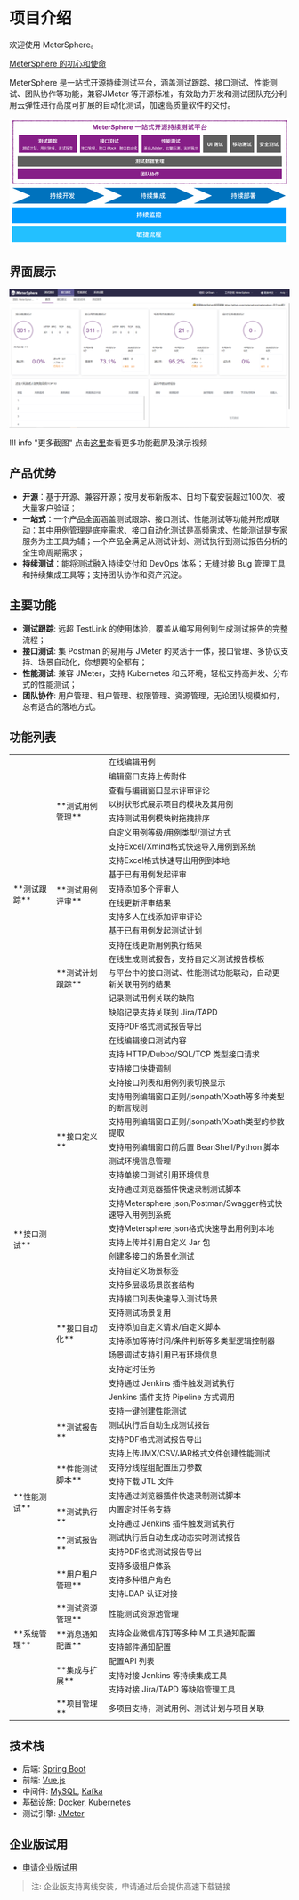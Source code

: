 # 项目介绍

欢迎使用 MeterSphere。

[MeterSphere 的初心和使命](https://mp.weixin.qq.com/s/DpCt3BNgBTlV3sJ5qtPmZw)

MeterSphere 是一站式开源持续测试平台，涵盖测试跟踪、接口测试、性能测试、团队协作等功能，兼容JMeter 等开源标准，有效助力开发和测试团队充分利用云弹性进行高度可扩展的自动化测试，加速高质量软件的交付。

![!产品定位](./img/产品定位.png)

## 界面展示

![!界面展示](./img/ui.png)

!!! info "更多截图"
    点击[这里](https://metersphere.io/features.html)查看更多功能截屏及演示视频

## 产品优势
  
-   **开源**：基于开源、兼容开源；按月发布新版本、日均下载安装超过100次、被大量客户验证；
-   **一站式**：一个产品全面涵盖测试跟踪、接口测试、性能测试等功能并形成联动：其中用例管理是底座需求、接口自动化测试是高频需求、性能测试是专家服务为主工具为辅；一个产品全满足从测试计划、测试执行到测试报告分析的全生命周期需求；
-   **持续测试**：能将测试融入持续交付和 DevOps 体系；无缝对接 Bug 管理工具和持续集成工具等；支持团队协作和资产沉淀。

## 主要功能

<!-- 添加截图 -->
-   **测试跟踪**: 远超 TestLink 的使用体验，覆盖从编写用例到生成测试报告的完整流程；
-   **接口测试**: 集 Postman 的易用与 JMeter 的灵活于一体，接口管理、多协议支持、场景自动化，你想要的全都有；
-   **性能测试**: 兼容 JMeter，支持 Kubernetes 和云环境，轻松支持高并发、分布式的性能测试；
-   **团队协作**: 用户管理、租户管理、权限管理、资源管理，无论团队规模如何，总有适合的落地方式。

## 功能列表

  <table>

   <tr >
    <td rowspan="19">**测试跟踪**</td>
    <td rowspan="8">**测试用例管理**</td>
    <td>在线编辑用例</td>
   </tr>
   <tr >
    <td>编辑窗口支持上传附件</td>
   </tr>
   <tr >
    <td>查看与编辑窗口显示评审评论</td>
   </tr>
   <tr >
    <td>以树状形式展示项目的模块及其用例</td>
   </tr>
   <tr >
    <td>支持测试用例模块树拖拽排序</td>
   </tr>
   <tr >
    <td>自定义用例等级/用例类型/测试方式</td>
   </tr>
   <tr >
    <td>支持Excel/Xmind格式快速导入用例到系统</td>
   </tr>
   <tr >
    <td>支持Excel格式快速导出用例到本地</td>
   </tr>
   <tr >
    <td rowspan="4">**测试用例评审**</td>
    <td>基于已有用例发起评审</td>
   </tr>
   <tr >
    <td>支持添加多个评审人</td>
   </tr>
   <tr >
    <td>在线更新评审结果</td>
   </tr>
   <tr >
    <td>支持多人在线添加评审评论</td>
   </tr>
   <tr >
    <td rowspan="7">**测试计划跟踪**</td>
    <td>基于已有用例发起测试计划</td>
   </tr>
   <tr >
    <td>支持在线更新用例执行结果</td>
   </tr>
   <tr >
    <td>在线生成测试报告，支持自定义测试报告模板</td>
   </tr>
   <tr >
    <td>与平台中的接口测试、性能测试功能联动，自动更新关联用例的结果</td>
   </tr>
   <tr >
    <td>记录测试用例关联的缺陷</td>
   </tr>
   <tr >
    <td>缺陷记录支持关联到 Jira/TAPD</td>
   </tr>
   <tr >
    <td>支持PDF格式测试报告导出</td>
   </tr>
   <tr >
    <td rowspan="27">**接口测试**</td>
    <td rowspan="13">**接口定义**</td>
    <td>在线编辑接口测试内容</td>
   </tr>
   <tr >
    <td>支持 HTTP/Dubbo/SQL/TCP 类型接口请求</td>
   </tr>
   <tr >
    <td>支持接口快捷调制</td>
   </tr>
   <tr >
    <td>支持接口列表和用例列表切换显示</td>
   </tr>
   <tr >
    <td>支持用例编辑窗口正则/jsonpath/Xpath等多种类型的断言规则</td>
   </tr>
   <tr >
    <td>支持用例编辑窗口正则/jsonpath/Xpath类型的参数提取</td>
   </tr>
   <tr >
    <td>支持用例编辑窗口前后置 BeanShell/Python 脚本</td>
   </tr>
   <tr >
    <td>测试环境信息管理</td>
   </tr>
   <tr >
    <td>支持单接口测试引用环境信息</td>
   </tr>
   <tr >
    <td>支持通过浏览器插件快速录制测试脚本</td>
   </tr>
   <tr >
    <td>支持Metersphere json/Postman/Swagger格式快速导入用例到系统</td>
   </tr>
   <tr >
    <td>支持Metersphere json格式快速导出用例到本地</td>
   </tr>
   <tr >
    <td>支持上传并引用自定义 Jar 包</td>
   </tr>
   <tr >
    <td rowspan="12">**接口自动化**</td>
    <td>创建多接口的场景化测试</td>
   </tr>
   <tr >
    <td>支持自定义场景标签</td>
   </tr>
   <tr >
    <td>支持多层级场景嵌套结构</td>
   </tr>
   <tr >
    <td>支持接口列表快速导入测试场景</td>
   </tr>
   <tr >
    <td>支持测试场景复用</td>
   </tr>
   <tr >
    <td>支持添加自定义请求/自定义脚本</td>
   </tr>
   <tr >
    <td>支持添加等待时间/条件判断等多类型逻辑控制器</td>
   </tr>
   <tr >
    <td>场景调试支持引用已有环境信息</td>
   </tr>
   <tr >
    <td>支持定时任务</td>
   </tr>
   <tr >
    <td>支持通过 Jenkins 插件触发测试执行</td>
   </tr>
   <tr >
    <td>Jenkins 插件支持 Pipeline 方式调用</td>
   </tr>
   <tr >
    <td>支持一键创建性能测试</td>
   </tr>
   <tr >
    <td rowspan="2">**测试报告**</td>
    <td>测试执行后自动生成测试报告</td>
   </tr>
   <tr >
    <td>支持PDF格式测试报告导出</td>
   </tr>
   <tr >
    <td rowspan="8">**性能测试**</td>
    <td rowspan="4">**性能测试脚本**</td>
    <td>支持上传JMX/CSV/JAR格式文件创建性能测试</td>
   </tr>
   <tr >
    <td>支持分线程组配置压力参数</td>
   </tr>
   <tr >
    <td>支持下载 JTL 文件</td>
   </tr>
   <tr >
    <td>支持通过浏览器插件快速录制测试脚本</td>
   </tr>
   <tr >
    <td rowspan="2">**测试执行**</td>
    <td>内置定时任务支持</td>
   </tr>
   <tr >
    <td>支持通过 Jenkins 插件触发测试执行</td>
   </tr>
   <tr >
    <td rowspan="2">**测试报告**</td>
    <td>测试执行后自动生成动态实时测试报告</td>
   </tr>
   <tr >
    <td>支持PDF格式测试报告导出</td>
   </tr>
   <tr >
    <td rowspan="10">**系统管理**</td>
    <td rowspan="3">**用户租户管理**</td>
    <td>支持多级租户体系</td>
   </tr>
   <tr >
    <td>支持多种租户角色</td>
   </tr>
   <tr >
    <td>支持LDAP 认证对接</td>
   </tr>
   <tr >
    <td>**测试资源管理**</td>
    <td>性能测试资源池管理</td>
   </tr>
   <tr >
    <td rowspan="2">**消息通知配置**</td>
    <td>支持企业微信/钉钉等多种IM 工具通知配置</td>
   </tr>
   <tr >
    <td>支持邮件通知配置</td>
   </tr>
   <tr >
    <td rowspan="3">**集成与扩展**</td>
    <td>配置API 列表</td>
   </tr>
   <tr >
    <td>支持对接 Jenkins 等持续集成工具</td>
   </tr>
   <tr >
    <td>支持对接 Jira/TAPD 等缺陷管理工具</td>
   </tr>
   <tr >
    <td>**项目管理**</td>
    <td>多项目支持，测试用例、测试计划与项目关联</td>
   </tr>
  </table>

## 技术栈

- 后端: [Spring Boot](https://www.tutorialspoint.com/spring_boot/spring_boot_introduction.htm)
- 前端: [Vue.js](https://vuejs.org/)
- 中间件: [MySQL](https://www.mysql.com/), [Kafka](https://kafka.apache.org/)
- 基础设施: [Docker](https://www.docker.com/), [Kubernetes](https://kubernetes.io/)
- 测试引擎: [JMeter](https://jmeter.apache.org/)

## 企业版试用

- [申请企业版试用](https://jinshuju.net/f/CzzAOe)

> 注: 企业版支持离线安装，申请通过后会提供高速下载链接

